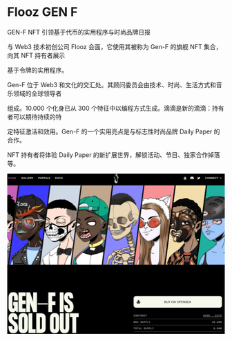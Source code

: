# Flooz GEN F

GEN-F NFT 引领基于代币的实用程序与时尚品牌日报

与 Web3 技术初创公司 Flooz 会面，它使用其被称为 Gen-F 的旗舰 NFT 集合，向其 NFT 持有者展示

基于令牌的实用程序。

Gen-F 位于 Web3 和文化的交汇处。其顾问委员会由技术、时尚、生活方式和音乐领域的全球领导者

组成。10.000 个化身已从 300 个特征中以编程方式生成。滴滴是新的滴滴：持有者可以期待持续的特

定特征激活和效用。Gen-F 的一个实用亮点是与标志性时尚品牌 Daily Paper 的合作。

NFT 持有者将体验 Daily Paper 的新扩展世界，解锁活动、节目、独家合作掉落等。

![NFT](452.PNG)
